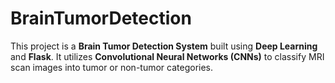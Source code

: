 # BrainTumorDetection
This project is a **Brain Tumor Detection System** built using **Deep Learning** and **Flask**. It utilizes **Convolutional Neural Networks (CNNs)** to classify MRI scan images into tumor or non-tumor categories.
